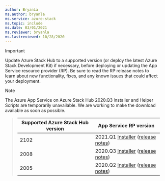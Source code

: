 ```yaml
---
author: BryanLa
ms.author: bryanla
ms.service: azure-stack
ms.topic: include
ms.date: 03/01/2021
ms.reviewer: bryanla
ms.lastreviewed: 10/28/2020
---
```

<!-- TODO - For each release: add AzS Hub build number, App Service RP version number, & corresponding App Service release notes text/link -->
> [!IMPORTANT]
> Update Azure Stack Hub to a supported version (or deploy the latest Azure Stack Development Kit) if necessary, before deploying or updating the App Service resource provider (RP). Be sure to read the RP release notes to learn about new functionality, fixes, and any known issues that could affect your deployment.

> [!NOTE]
> The Azure App Service on Azure Stack Hub 2020.Q3 Installer and Helper Scripts are temporarily unavailable.  We are working to make the download available as soon as possible.

> | Supported Azure Stack Hub version | App Service RP version |
> |-----|---|
> | 2102 | 2021.Q1 [Installer](https://aka.ms/appsvcupdate2021q1installer) ([release notes](../operator/app-service-release-notes-2021-Q1.md)) |
> | 2008 | 2020.Q3 [Installer](https://aka.ms/appsvcupdateq3installer) ([release notes](../operator/app-service-release-notes-2020-Q3.md)) |
> | 2005 | 2020.Q2 [Installer](https://aka.ms/appsvcupdateq2installer) ([release notes](../operator/app-service-release-notes-2020-Q2.md)) |

